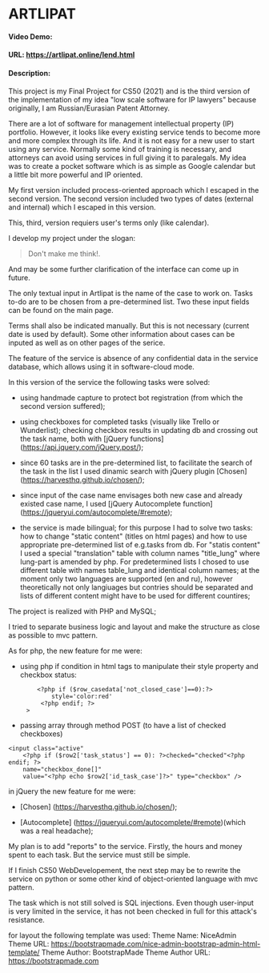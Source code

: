 # ARTLIPAT
#### Video Demo:  <URL HERE>
#### URL: https://artlipat.online/lend.html
#### Description:

This project is my Final Project for CS50 (2021) and is the third version of the implementation of my idea "low scale software for IP lawyers" because originally, I am Russian/Eurasian Patent Attorney.   

There are a lot of software for management intellectual property (IP) portfolio. However, it looks like every existing service tends to become more and more complex through its life. And it is not easy for a new user to start using any service. Normally some kind of training is necessary, and attorneys can avoid using services in full giving it to paralegals. My idea was to create a pocket software which is as simple as Google calendar but a little bit more powerful and IP oriented. 

My first version included process-oriented approach which I escaped in the second version. The second version included two types of dates (external and internal) which I escaped in this version.  

This, third, version requiers user's terms only (like calendar). 

I develop my project under the slogan: 
>Don't make me think!.
 
And may be some further clarification of the interface can come up in future.  

The only textual input in Artlipat is the name of the case to work on. Tasks to-do are to be chosen from a pre-determined list. Two these input fields can be found on the main page.   

Terms shall also be indicated manually. But this is not necessary (current date is used by default). Some other information about cases can be inputed as well as on other pages of the serice.

The feature of the service is absence of any confidential data in the service database, which allows using it in software-cloud mode. 

In this version of the service the following tasks were solved: 

- using handmade capture to protect bot registration (from which the second version suffered); 

- using checkboxes for completed tasks (visually like Trello or Wunderlist); checking checkbox results in updating db and crossing out the task name, both with [jQuery functions] (https://api.jquery.com/jQuery.post/); 

- since 60 tasks are in the pre-determined list, to facilitate the search of the task in the list I used dinamic search with jQuery plugin [Chosen] (https://harvesthq.github.io/chosen/); 

- since input of the case name envisages both new case and already existed case name, I used [jQuery Autocomplete function] (https://jqueryui.com/autocomplete/#remote); 

- the service is made bilingual; for this purpose I had to solve two tasks: how to change "static content" (titles on html pages) and how to use appropriate pre-determined list of e.g.tasks from db. For "statis content" I used a special "translation" table with column names "title_lung" where lung-part is amended by php. For predetermined lists I chosed to use different table with names table_lung and identical column names; at the moment only two languages are supported (en and ru), however theoretically not only langiuages but contries should be separated and lists of different content might have to be used for different countires;

The project is realized with PHP and MySQL; 

I tried to separate business logic and layout and make the structure as close as possible to mvc pattern. 

As for php, the new feature for me were: 

- using php if condition in html tags to manipulate their style property and checkbox status: 

```<div class="panel panel-default"
        <?php if ($row_casedata['not_closed_case']==0):?>
            style='color:red'
         <?php endif; ?>
     >
``` 

- passing array through method POST (to have a list of checked checkboxes) 
```
<input class="active" 
    <?php if ($row2['task_status'] == 0): ?>checked="checked"<?php endif; ?> 
    name="checkbox_done[]"
    value="<?php echo $row2['id_task_case']?>" type="checkbox" />
```

in jQuery the new feature for me were: 

- [Chosen] (https://harvesthq.github.io/chosen/); 

- [Autocomplete] (https://jqueryui.com/autocomplete/#remote)(which was a real headache); 

My plan is to add "reports" to the service. Firstly, the hours and money spent to each task. But the service must still be simple.

If I finish CS50  WebDevelopement, the next step may be to rewrite the service on python or some other kind of object-oriented language with mvc pattern. 

The task which is not still solved is SQL injections. Even though user-input is very limited in the service, it has not been checked in full for this attack's resistance. 

for layout the following template was used:
Theme Name: NiceAdmin
Theme URL: https://bootstrapmade.com/nice-admin-bootstrap-admin-html-template/
Theme Author: BootstrapMade
Theme Author URL: https://bootstrapmade.com 
